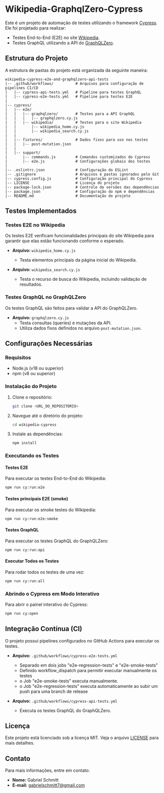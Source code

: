 # Wikipedia-GraphqlZero-Cypress

Este é um projeto de automação de testes utilizando o framework [Cypress](https://www.cypress.io/). Ele foi projetado para realizar:

- Testes End-to-End (E2E) no site [Wikipedia](https://www.wikipedia.org/).
- Testes GraphQL utilizando a API do [GraphQLZero](https://graphqlzero.almansi.me/).

## Estrutura do Projeto

A estrutura de pastas do projeto está organizada da seguinte maneira:

```
wikipedia-cypress-e2e-and-graphqlzero-api-tests
|-- .github/workflows/          # Arquivos para configuração de pipelines CI/CD
|   |-- cypress-api-tests.yml   # Pipeline para testes GraphQL
|   |-- cypress-e2e-tests.yml   # Pipeline para testes E2E
|
|-- cypress/
|   |-- e2e/                    
|   |   |-- graphqlzero/        # Testes para a API GraphQL
|   |   |   |-- graphqlzero.cy.js
|   |   |-- wikipedia/          # Testes para o site Wikipedia
|   |       |-- wikipedia_home.cy.js
|   |       |-- wikipedia_search.cy.js
|   |
|   |-- fixtures/               # Dados fixos para uso nos testes
|   |   |-- post-mutation.json
|   |
|   |-- support/                
|       |-- commands.js         # Comandos customizados do Cypress
|       |-- e2e.js              # Configurações globais dos testes
|
|-- .eslintrc.json              # Configuração do ESLint
|-- .gitignore                  # Arquivos e pastas ignorados pelo Git
|-- cypress.config.js           # Configuração principal do Cypress
|-- LICENSE                     # Licença do projeto
|-- package-lock.json           # Controle de versões das dependências
|-- package.json                # Configuração do npm e dependências
|-- README.md                   # Documentação do projeto
```

## Testes Implementados

### Testes E2E no Wikipedia

Os testes E2E verificam funcionalidades principais do site Wikipedia para garantir que elas estão funcionando conforme o esperado.

- **Arquivo:** `wikipedia_home.cy.js`
  - Testa elementos principais da página inicial do Wikipedia.

- **Arquivo:** `wikipedia_search.cy.js`
  - Testa o recurso de busca do Wikipedia, incluindo validação de resultados.

### Testes GraphQL no GraphQLZero

Os testes GraphQL são feitos para validar a API do GraphQLZero.

- **Arquivo:** `graphqlzero.cy.js`
  - Testa consultas (queries) e mutações da API.
  - Utiliza dados fixos definidos no arquivo `post-mutation.json`.

## Configurações Necessárias

### Requisitos

- Node.js (v18 ou superior)
- npm (v8 ou superior)

### Instalação do Projeto

1. Clone o repositório:
   ```bash
   git clone <URL_DO_REPOSITORIO>
   ```

2. Navegue até o diretório do projeto:
   ```bash
   cd wikipedia-cypress
   ```

3. Instale as dependências:
   ```bash
   npm install
   ```

### Executando os Testes

#### Testes E2E

Para executar os testes End-to-End do Wikipedia:
```bash
npm run cy:run:e2e
```

#### Testes principais E2E (smoke)

Para executar os smoke testes do Wikipedia:
```bash
npm run cy:run:e2e:smoke
```

#### Testes GraphQL

Para executar os testes GraphQL do GraphQLZero:
```bash
npm run cy:run:api
```

#### Executar Todos os Testes

Para rodar todos os testes de uma vez:
```bash
npm run cy:run:all
```

### Abrindo o Cypress em Modo Interativo

Para abrir o painel interativo do Cypress:
```bash
npm run cy:open
```

## Integração Contínua (CI)

O projeto possui pipelines configurados no GitHub Actions para executar os testes.

- **Arquivo:** `.github/workflows/cypress-e2e-tests.yml`
  - Separado em dois jobs "e2e-regression-tests" e "e2e-smoke-tests"
  - Definido workflow_dispatch para permitir executar manualmente os testes
  - o Job "e2e-smoke-tests" executa manualmente.
  - o Job "e2e-regression-tests" executa automaticamente ao subir um push para uma branch de release


- **Arquivo:** `.github/workflows/cypress-api-tests.yml`
  - Executa os testes GraphQL do GraphQLZero.

## Licença

Este projeto está licenciado sob a licença MIT. Veja o arquivo [LICENSE](./LICENSE) para mais detalhes.

## Contato

Para mais informações, entre em contato:
- **Nome:** Gabriel Schmitt
- **E-mail:** [gabrielschmitt7@gmail.com](mailto:gabrielschmitt7@gmail.com)

